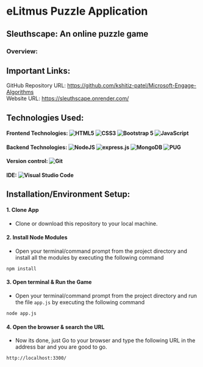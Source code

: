 # eLitmus Puzzle Application
## Sleuthscape: An online puzzle game
### Overview:

## Important Links:
GitHub Repository URL: https://github.com/kshitiz-patel/Microsoft-Engage-Algorithms <br/>
Website URL: https://sleuthscape.onrender.com/<br/>

## Technologies Used:
#### Frontend Technologies: <img alt="HTML5" src="https://img.shields.io/badge/html5-%23E34F26.svg?style=for-the-badge&logo=html5&logoColor=white"/> <img alt="CSS3" src="https://img.shields.io/badge/css3-%231572B6.svg?style=for-the-badge&logo=css3&logoColor=white"/> <img alt="Bootstrap 5" src="https://img.shields.io/badge/bootstrap-%23563D7C.svg?style=for-the-badge&logo=bootstrap&logoColor=white"/> <img alt="JavaScript" src="https://img.shields.io/badge/javascript-%23323330.svg?style=for-the-badge&logo=javascript&logoColor=%23F7DF1E"/>

#### Backend Technologies: <img alt="NodeJS" src="https://img.shields.io/badge/node.js-6DA55F?style=for-the-badge&logo=node.js&logoColor=white"/> <img alt="express.js" src="https://img.shields.io/badge/express.js-%23404d59.svg?style=for-the-badge&logo=express&logoColor=%2361DAFB"/> <img alt="MongoDB" src="https://img.shields.io/badge/MongoDB-%234ea94b.svg?style=for-the-badge&logo=mongodb&logoColor=white"/> <img alt="PUG" src="https://img.shields.io/badge/Pug-FFF?style=for-the-badge&logo=pug&logoColor=A86454"/>

#### Version control: <img alt="Git" src="https://img.shields.io/badge/git-%23F05033.svg?style=for-the-badge&logo=git&logoColor=white"/>

#### IDE: <img alt="Visual Studio Code" src="https://img.shields.io/badge/Visual%20Studio%20Code-0078d7.svg?style=for-the-badge&logo=visual-studio-code&logoColor=white"/>


## Installation/Environment Setup:
#### 1. Clone App
  
  * Clone or download this repository to your local machine.
  
#### 2. Install Node Modules
* Open your terminal/command prompt from the project directory and install all the modules by executing the following command

```
npm install
```

#### 3. Open terminal & Run the Game
* Open your terminal/command prompt from the project directory and run the file `app.js` by executing the following command

```
node app.js
```

#### 4. Open the browser & search the URL
* Now its done, just Go to your browser and type the following URL in the address bar and you are good to go.

```
http://localhost:3300/
```
